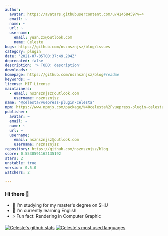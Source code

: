 ```yaml
---
author:
  avatar: https://avatars.githubusercontent.com/u/41458459?v=4
  email: ~
  name: ~
  url: ~
  username:
    email: yuan.zx@outlook.com
    name: Celeste
bugs: https://github.com/nsznsznjsz/blog/issues
category: plugin
date: '2021-07-05T00:37:49.204Z'
deprecated: false
description: '> TODO: description'
downloads: ~
homepage: https://github.com/nsznsznjsz/blog#readme
keywords: ~
license: MIT License
maintainers:
  - email: nsznsznjsz@outlook.com
    username: nsznsznjsz
name: '@celesta/vuepress-plugin-celesta'
npm: https://www.npmjs.com/package/%40celesta%2Fvuepress-plugin-celesta
publisher:
  avatar: ~
  email: ~
  name: ~
  url: ~
  username:
    email: nsznsznjsz@outlook.com
    username: nsznsznjsz
repository: https://github.com/nsznsznjsz/blog
score: 0.5530591162135192
stars: 2
unstable: true
version: 0.5.0
watchers: 2

---
```


### Hi there 👋

- 🌱 I’m studying for my master's degree on SHU
- 🤔 I’m currently learning English
- ⚡ Fun fact: Rendering in Computer Graphic

[![Celeste's github stats](https://github-readme-stats-yzx9.vercel.app/api/?username=yzx9&show_icons=true&hide_title=true)](https://github.com/anuraghazra/github-readme-stats)
[![Celeste's most used languages](https://github-readme-stats-yzx9.vercel.app/api/top-langs/?username=yzx9&layout=compact&exclude_repo=yzx9.github.io)](https://github.com/anuraghazra/github-readme-stats)

<!--
**yzx9/yzx9** is a ✨ _special_ ✨ repository because its `README.md` (this file) appears on your GitHub profile.

Here are some ideas to get you started:

- 🔭 I’m currently working on ...
- 🌱 I’m currently learning ...
- 👯 I’m looking to collaborate on ...
- 🤔 I’m looking for help with ...
- 💬 Ask me about ...
- 📫 How to reach me: ...
- 😄 Pronouns: ...
- ⚡ Fun fact: ...
-->
